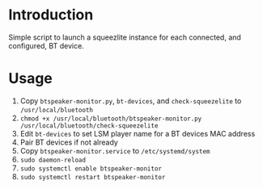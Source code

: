 Introduction
============

Simple script to launch a squeezlite instance for each connected, and
configured, BT device.

Usage
=====

1. Copy `btspeaker-monitor.py`, `bt-devices`, and `check-squeezelite` to `/usr/local/bluetooth`
2. `chmod +x /usr/local/bluetooth/btspeaker-monitor.py /usr/local/bluetooth/check-squeezelite`
2. Edit `bt-devices` to set LSM player name for a BT devices MAC address
3. Pair BT devices if not already
4. Copy `btspeaker-monitor.service` to `/etc/systemd/system`
5. `sudo daemon-reload`
6. `sudo systemctl enable btspeaker-monitor`
7. `sudo systemctl restart btspeaker-monitor`

